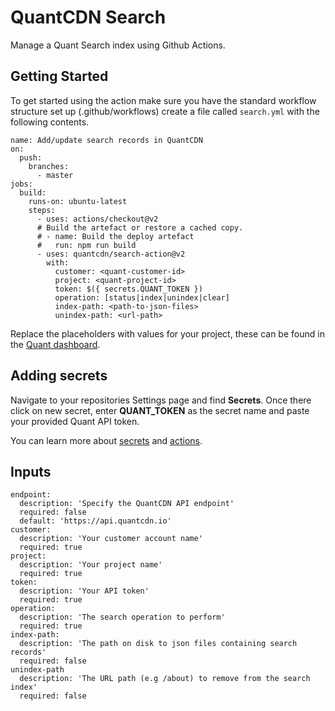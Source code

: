 # QuantCDN Search

Manage a Quant Search index using Github Actions.

## Getting Started

To get started using the action make sure you have the standard workflow structure set up (.github/workflows) create a file called `search.yml` with the following contents.

```
name: Add/update search records in QuantCDN
on:
  push:
    branches:
      - master
jobs:
  build:
    runs-on: ubuntu-latest
    steps:
      - uses: actions/checkout@v2
      # Build the artefact or restore a cached copy.
      # - name: Build the deploy artefact
      #   run: npm run build
      - uses: quantcdn/search-action@v2
        with:
          customer: <quant-customer-id>
          project: <quant-project-id>
          token: $({ secrets.QUANT_TOKEN })
          operation: [status|index|unindex|clear]
          index-path: <path-to-json-files>
          unindex-path: <url-path>

```

Replace the placeholders with values for your project, these can be found in the [Quant dashboard](https://docs.quantcdn.io/docs/dashboard).

## Adding secrets

Navigate to your repositories Settings page and find **Secrets**. Once there click on new secret, enter **QUANT_TOKEN** as the secret name and paste your provided Quant API token.

You can learn more about [secrets](https://docs.github.com/en/actions/reference/encrypted-secrets) and [actions](https://docs.github.com/en/actions).

## Inputs

```
endpoint:
  description: 'Specify the QuantCDN API endpoint'
  required: false
  default: 'https://api.quantcdn.io'
customer:
  description: 'Your customer account name'
  required: true
project:
  description: 'Your project name'
  required: true
token:
  description: 'Your API token'
  required: true
operation:
  description: 'The search operation to perform'
  required: true
index-path:
  description: 'The path on disk to json files containing search records'
  required: false
unindex-path
  description: 'The URL path (e.g /about) to remove from the search index'
  required: false
```
